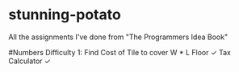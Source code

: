 # stunning-potato
All the assignments I've done from "The Programmers Idea Book"

#Numbers
Difficulty 1:
Find Cost of Tile to cover W * L Floor ✓
Tax Calculator ✓
